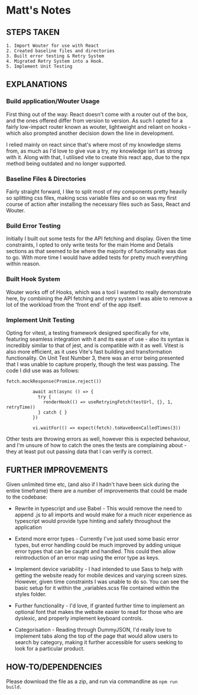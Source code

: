 # Matt's Notes

## STEPS TAKEN
	1. Import Wouter for use with React
	2. Created baseline files and directories
	3. Built error testing & Retry System
	4. Migrated Retry System into a Hook.
	5. Implement Unit Testing

## EXPLANATIONS

### Build application/Wouter Usage

First thing out of the way: React doesn't come with a router out of the box, and the ones offered differ from version to version. As such I opted for a fairly low-impact router known as wouter, lightweight and reliant on hooks - which also prompted another decision down the line in development.

I relied mainly on react since that's where most of my knowledge stems from, as much as I'd love to give vue a try, my knowledge isn't as strong with it. Along with that, I utilised vite to create this react app, due to the npx method being outdated and no longer supported.

### Baseline Files & Directories

Fairly straight forward, I like to split most of my components pretty heavily so splitting css files, making scss variable files and so on was my first course of action after installing the necessary files such as Sass, React and Wouter.

### Build Error Testing

Initially I built out some tests for the API fetching and display. Given the time constraints, I opted to only write tests for the main Home and Details sections as that seemed to be where the majority of functionality was due to go. With more time I would have added tests for pretty much everything within reason.

### Built Hook System

Wouter works off of Hooks, which was a tool I wanted to really demonstrate here, by combining the API fetching and retry system I was able to remove a lot of the workload from the 'front end' of the app itself.

### Implement Unit Testing

Opting for vitest, a testing framework designed specifically for vite, featuring seamless integration with it and its ease of use - also its syntax is incredibly similar to that of jest, and is compatible with it as well. Vitest is also more efficient, as it uses Vite's fast building and transformation functionality. 
On Unit Test Number 3, there was an error being presented that I was unable to capture properly, though the test was passing. The code I did use was as follows:

```
fetch.mockResponse(Promise.reject())

          await act(async () => {
            try {
              renderHook(() => useRetryingFetch(testUrl, {}, 1, retryTime))
            } catch { }
          })

          vi.waitFor(() => expect(fetch).toHaveBeenCalledTimes(3))
```
Other tests are throwing errors as well, however this is expected behaviour, and I'm unsure of how to catch the ones the tests are complaining about - they at least put out passing data that I can verify is correct.


## FURTHER IMPROVEMENTS

Given unlimited time etc, (and also if I hadn't have been sick during the entire timeframe) there are a number of improvements that could be made to the codebase:

 - Rewrite in typescript and use Babel - This would remove the need to append .js to all imports and would make for a much nicer experience as typescript would provide type hinting and safety throughout the application

 - Extend more error types - Currently I've just used some basic error types, but error handling could be much improved by adding unique error types that can be caught and handled. This could then allow reintroduction of an error map using the error type as keys.

- Implement device variability - I had intended to use Sass to help with getting the website ready for mobile devices and varying screen sizes. However, given time constraints I was unable to do so. You can see the basic setup for it within the _variables.scss file contained within the styles folder.

- Further functionality - I'd love, if granted further time to implement an optional font that makes the website easier to read for those who are dyslexic, and properly implement keyboard controls.

- Categorisation - Reading through DummyJSON, I'd really love to implement tabs along the top of the page that would allow users to search by category, making it further accessible for users seeking to look for a particular product.


## HOW-TO/DEPENDENCIES
Please download the file as a zip, and run via commandline as ```npm run build.```